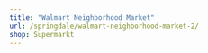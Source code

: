 ```yaml
---
title: "Walmart Neighborhood Market"
url: /springdale/walmart-neighborhood-market-2/
shop: Supermarkt
---
```

